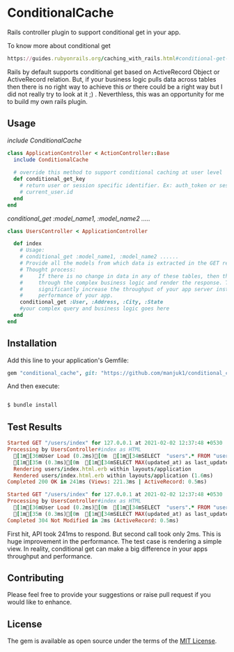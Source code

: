 # ConditionalCache
Rails controller plugin to support conditional get in your app.

To know more about conditional get 
```ruby
https://guides.rubyonrails.org/caching_with_rails.html#conditional-get-support
```

Rails by default supports conditional get based on ActiveRecord Object or ActiveRecord relation. But, if your business logic pulls data across tables then there is no right way to achieve this *or* there could be a right way but I did not really try to look at it ;) . Neverthless, this was an opportunity for me to build my own rails plugin.

## Usage

*include ConditionalCache*

```ruby
class ApplicationController < ActionController::Base
  include ConditionalCache
  
  # override this method to support conditional caching at user level
  def conditional_get_key
    # return user or session specific identifier. Ex: auth_token or session id or user id
    # current_user.id
  end
end
```

*conditional_get :model_name1, :model_name2 .....*

```ruby
class UsersController < ApplicationController

  def index
    # Usage:
    # conditional_get :model_name1, :model_name2 ......
    # Provide all the models from which data is extracted in the GET response.
    # Thought process:
    #     If there is no change in data in any of these tables, then there is no need to run
    #     through the complex business logic and render the response. This simple technique can
    #     significantly increase the throughput of your app server instance and also boost the
    #     performance of your app.
    conditional_get :User, :Address, :City, :State
    #your complex query and business logic goes here
  end
end
```

## Installation
Add this line to your application's Gemfile:

```ruby
gem "conditional_cache", git: "https://github.com/manjuk1/conditional_cache.git"
```

And then execute:
```bash

$ bundle install
```
## Test Results
```ruby
Started GET "/users/index" for 127.0.0.1 at 2021-02-02 12:37:48 +0530
Processing by UsersController#index as HTML
  [1m[36mUser Load (0.2ms)[0m  [1m[34mSELECT  "users".* FROM "users" ORDER BY "users"."id" ASC LIMIT ?[0m  [["LIMIT", 1]]
  [1m[35m (0.3ms)[0m  [1m[34mSELECT MAX(updated_at) as last_updated_at from (SELECT updated_at from users UNION SELECT updated_at from addresses UNION SELECT updated_at from cities UNION SELECT updated_at from states) tabl[0m
  Rendering users/index.html.erb within layouts/application
  Rendered users/index.html.erb within layouts/application (1.6ms)
Completed 200 OK in 241ms (Views: 221.3ms | ActiveRecord: 0.5ms)
```
```ruby
Started GET "/users/index" for 127.0.0.1 at 2021-02-02 12:37:48 +0530
Processing by UsersController#index as HTML
  [1m[36mUser Load (0.2ms)[0m  [1m[34mSELECT  "users".* FROM "users" ORDER BY "users"."id" ASC LIMIT ?[0m  [["LIMIT", 1]]
  [1m[35m (0.3ms)[0m  [1m[34mSELECT MAX(updated_at) as last_updated_at from (SELECT updated_at from users UNION SELECT updated_at from addresses UNION SELECT updated_at from cities UNION SELECT updated_at from states) tabl[0m
Completed 304 Not Modified in 2ms (ActiveRecord: 0.5ms)
```
First hit, API took 241ms to respond. But second call took only 2ms. This is huge improvement in the performance. The test case is rendering a simple view. In reality, conditional get can make a big difference in your apps throughput and performance.

## Contributing
Please feel free to provide your suggestions or raise pull request if you would like to enhance.

## License
The gem is available as open source under the terms of the [MIT License](http://opensource.org/licenses/MIT).
